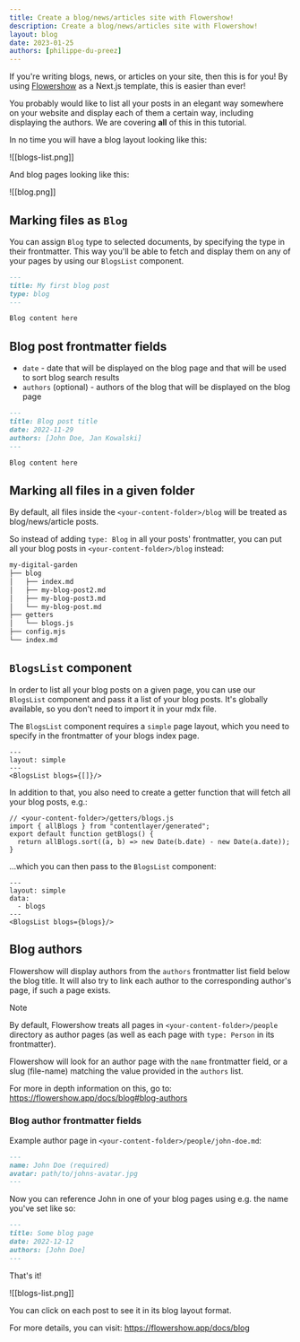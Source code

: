 ```yaml
---
title: Create a blog/news/articles site with Flowershow!
description: Create a blog/news/articles site with Flowershow!
layout: blog
date: 2023-01-25
authors: [philippe-du-preez]
---
```


If you're writing blogs, news, or articles on your site, then this is for you! By using [Flowershow](https://flowershow.app/) as a Next.js template, this is easier than ever!

You probably would like to list all your posts in an elegant way somewhere on your website and display each of them a certain way, including displaying the authors. We are covering **all** of this in this tutorial.

In no time you will have a blog layout looking like this:

![[blogs-list.png]]

And blog pages looking like this:

![[blog.png]]

## Marking files as `Blog`

You can assign `Blog` type to selected documents, by specifying the type in their frontmatter. This way you'll be able to fetch and display them on any of your pages by using our `BlogsList` component.

```md
---
title: My first blog post
type: blog
---

Blog content here
```

## Blog post frontmatter fields

- `date` - date that will be displayed on the blog page and that will be used to sort blog search results
- `authors` (optional) - authors of the blog that will be displayed on the blog page

```md
---
title: Blog post title
date: 2022-11-29
authors: [John Doe, Jan Kowalski]
---

Blog content here
```

## Marking all files in a given folder

By default, all files inside the `<your-content-folder>/blog` will be treated as blog/news/article posts.

So instead of adding `type: Blog` in all your posts' frontmatter, you can put all your blog posts in `<your-content-folder>/blog` instead:

```sh
my-digital-garden
├── blog
│   ├── index.md
│   ├── my-blog-post2.md
│   ├── my-blog-post3.md
│   └── my-blog-post.md
├── getters
│   └── blogs.js
├── config.mjs
└── index.md
```

## `BlogsList` component

In order to list all your blog posts on a given page, you can use our `BlogsList` component and pass it a list of your blog posts. It's globally available, so you don't need to import it in your mdx file.

The `BlogsList` component requires a `simple` page layout, which you need to specify in the frontmatter of your blogs index page.

```
---
layout: simple
---
<BlogsList blogs={[]}/>
```

In addition to that, you also need to create a getter function that will fetch all your blog posts, e.g.:

```
// <your-content-folder>/getters/blogs.js
import { allBlogs } from "contentlayer/generated";
export default function getBlogs() {
  return allBlogs.sort((a, b) => new Date(b.date) - new Date(a.date));
}
```

...which you can then pass to the `BlogsList` component:

```
---
layout: simple
data:
  - blogs
---
<BlogsList blogs={blogs}/>
```

## Blog authors

Flowershow will display authors from the `authors` frontmatter list field below the blog title. It will also try to link each author to the corresponding author's page, if such a page exists.

> [!note]
> By default, Flowershow treats all pages in `<your-content-folder>/people` directory as author pages (as well as each page with `type: Person` in its frontmatter).

Flowershow will look for an author page with the `name` frontmatter field, or a slug (file-name) matching the value provided in the `authors` list.

For more in depth information on this, go to: https://flowershow.app/docs/blog#blog-authors

### Blog author frontmatter fields

Example author page in `<your-content-folder>/people/john-doe.md`:

```md
---
name: John Doe (required)
avatar: path/to/johns-avatar.jpg
---
```

Now you can reference John in one of your blog pages using e.g. the name you've set like so:

```md
---
title: Some blog page
date: 2022-12-12
authors: [John Doe]
---
```

That's it!

![[blogs-list.png]]

You can click on each post to see it in its blog layout format.

For more details, you can visit: https://flowershow.app/docs/blog
